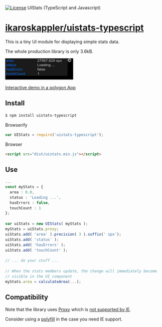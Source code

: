 [![License](http://img.shields.io/badge/license-MIT-brightgreen.svg)](http://opensource.org/licenses/MIT)
UIStats (TypeScript and Javascript)

[ikaroskappler/uistats-typescript](https://github.com/IkarosKappler/uistats-typescript)
===================================

This is a tiny UI module for displaying simple stats data.

The whole production library is only 3.6kB.


![Screenshot ](screenshot.png "Screenshot")

[Interactive demo in a polygon App](https://www.int2byte.de/public/plotboilerplate/demos/27-polygon-intersection-greinerhormann/)

## Install
```bash
$ npm install uistats-typescript
```

Browserify
```js
var UIStats = require('uistats-typescript');
```

Browser
```html
<script src="dist/uistats.min.js"></script>
```

## Use
```typescript
...
const myStats = {
  area : 0.0,
  status : 'Loading ...',
  hasErrors : false,
  touchCount : 1
};

var uiStats = new UIStats( myStats );
myStats = uiStats.proxy;
uiStats.add( 'area' ).precision( 3 ).suffix(' spx');
uiStats.add( 'status' );
uiStats.add( 'hasErrors' );
uiStats.add( 'touchCount' );

// ... do your stuff ...

// When the stats members update, the change will immediately become
// visible in the UI component
myStats.area = calculateArea(...);
```

## Compatibility
Note that the library uses [Proxy](https://developer.mozilla.org/en-US/docs/Web/JavaScript/Reference/Global_Objects/Proxy)
which is [not supported by IE](https://caniuse.com/?search=Proxy).

Consider using a [polyfill](https://github.com/GoogleChrome/proxy-polyfill) in the case you need IE support.